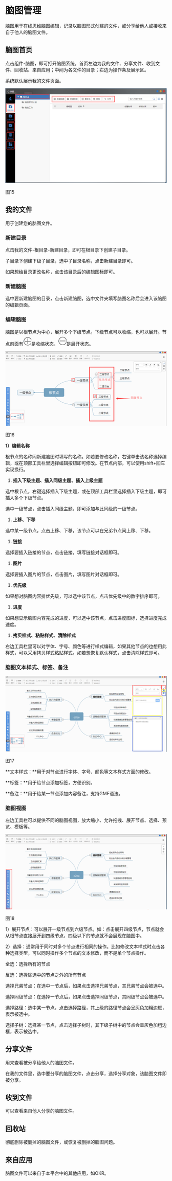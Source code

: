 # 脑图管理

脑图用于在线思维脑图编辑，记录以脑图形式创建的文件，或分享给他人或接收来自于他人的脑图文件。

## 脑图首页

点击组件-脑图，即可打开脑图系统。首页左边为我的文件、分享文件、收到文件、回收站、来自应用；中间为各文件的目录；右边为操作条及展示区。

系统默认展示我的文件页面。

![](../.gitbook/assets/0%20%286%29.png)

图15

## 我的文件

 用于创建您的脑图文件。

### 新建目录

点击我的文件-根目录-新建目录，即可在根目录下创建子目录。

子目录下创建下级子目录，选中子目录名称，点击新建目录即可。

如果想给目录更改名称，点击该目录后的编辑图标即可。

### 新建脑图

选中要新建脑图的目录，点击新建脑图，选中文件夹填写脑图名称后会进入该脑图的编辑页面。

### 编辑脑图

脑图是以根节点为中心，展开多个下级节点。下级节点可以收缩，也可以展开。节点前面有![](../.gitbook/assets/1%20%2815%29.png)是收缩状态，![](../.gitbook/assets/2%20%282%29.png)是展开状态。

![](../.gitbook/assets/3%20%285%29.png)

图16

**1）编辑名称**

根节点的名称同新建脑图时填写的名称。如若要修改名称，右键单击该名称选择编辑，或在顶部工具栏里选择编辑按钮即可修改。在节点内部，可以使用shift+回车 实现换行。

1. **插入下级主题、插入同级主题、插入上级主题**

选中根节点，右键选择插入下级主题，或在顶部工具栏里选择插入下级主题，即可插入多个下级节点。

选中一级节点，点击插入同级主题，即可添加与此同级的一级节点。

1. **上移、下移**

选中某一级节点，点击上移、下移，该节点可以在兄弟节点间上移、下移。

1. **链接**

选择要插入链接的节点，点击链接，填写链接对话框即可。

1. **图片**

选择要插入图片的节点，点击图片，填写图片对话框即可。

1. **优先级**

如果想对脑图内容排优先级，可以选中该节点，点击优先级中的数字排序即可。

1. **进度**

如果想显示脑图内容完成的进度，可以选中该节点，点击进度图标，选择进度完成速度。

1. **拷贝样式、粘贴样式、清除样式**

右边工具栏里可以对字体、字号、颜色等进行样式编辑，如果其他节点的也想用此样式，可以采用拷贝样式粘贴样式。如若想恢复默认样式，点击清除样式即可。

### 脑图文本样式、标签、备注

![](../.gitbook/assets/4%20%288%29.png)

图17

**文本样式：**用于对节点进行字体、字号、颜色等文本样式方面的修改。

**标签：**用于给节点添加标签，方便识别。

**备注：**用于给某一节点添加内容备注，支持GMF语法。

### 脑图视图

左边工具栏可以提供不同的脑图视图，放大缩小、允许拖拽、展开节点、选择、预览、模板等。

![](../.gitbook/assets/5%20%286%29.png)

图18

1）展开节点：可以展开一级节点到六级节点。如：点击展开四级节点，节点就会从根节点直接展开到四级节点，四级以下的节点就不会展现在脑图中。

2）选择：通常用于同时对多个节点进行相同的操作。比如修改文本样式时点击各种选择类型，可以同时操作多个节点的文本修改，而不是单个节点操作。

全选：选择所有的节点

反选：选择除选中的节点之外的所有节点

选择兄弟节点：在选中一节点后，如果点击选择兄弟节点，其兄弟节点会被选中。

选择同级节点：在选择一节点后，如果点击选择同级节点，其同级节点会被选中。

选择路径：选中某一节点，点击选择路径，其上级的路径节点会呈灰色加粗边框，表示被选中。

选择子树：选择某一节点，点击选择子树时，其下级子树中的节点会呈灰色加粗边框，表示被选中。

## 分享文件

用来查看被分享给他人的脑图文件。

在我的文件里，选中要分享的脑图文件，点击分享，选择分享对象，该脑图文件即被分享。

## 收到文件

可以查看来自他人分享的脑图文件。

## 回收站

彻底删除被删掉的脑图文件，或恢复被删掉的脑图问题。

## 来自应用

脑图文件可以来自于本平台中的其他应用，如OKR。

